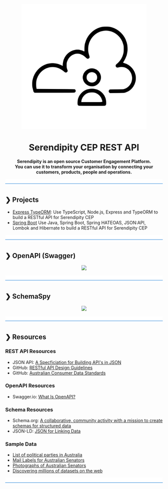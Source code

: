 <p align="center">
  <img src="./serendipity-logo.svg" alt="Serendipity" width="400"/>
</p>

<h1 align="center">Serendipity CEP REST API</h1>

<p align="center">
  <b>Serendipity is an open source Customer Engagement Platform.</b></br>
  <b>You can use it to transform your organisation by connecting your customers, products, people and operations.</b></br>
</p>

![divider](./divider.png)

## ❯ Projects

* [Express TypeORM](https://github.com/Robinyo/serendipity-api/tree/master/projects/express-typeorm): 
  Use TypeScript, Node.js, Express and TypeORM to build a RESTful API for Serendipity CEP
* [Spring Boot](https://github.com/Robinyo/serendipity-api/tree/master/projects/spring-boot/server)
  Use Java, Spring Boot, Spring HATEOAS, JSON:API, Lombok and Hibernate to build a RESTful API for Serendipity CEP
  
![divider](./divider.png)

## ❯ OpenAPI (Swagger)

<p align="center">
  <img src="https://github.com/Robinyo/serendipity-api/blob/master/screen-shots/redoc.png">
</p>

![divider](./divider.png)

## ❯ SchemaSpy

<p align="center">
  <img src="https://github.com/Robinyo/serendipity-api/blob/master/screen-shots/schema-spy-compact.png">
</p>

![divider](./divider.png)

## ❯ Resources

### REST API Resources

* JSON API: [A Specficiation for Building API's in JSON](https://jsonapi.org/)
* GitHub: [RESTful API Design Guidelines](https://github.com/Robinyo/restful-api-design-guidelines)
* GitHub: [Australian Consumer Data Standards](https://consumerdatastandardsaustralia.github.io/standards/#introduction)

### OpenAPI Resources

* Swagger.io: [What Is OpenAPI?](https://swagger.io/docs/specification/about/)

### Schema Resources

* Schema.org: [A collaborative, community activity with a mission to create schemas for structured data](https://swagger.io/docs/specification/about/)
* JSON-LD: [JSON for Linking Data](https://json-ld.org)

### Sample Data

* [List of political parties in Australia](https://en.wikipedia.org/wiki/List_of_political_parties_in_Australia)
* [Mail Labels for Australian Senators](https://www.aph.gov.au/Senators_and_Members/Guidelines_for_Contacting_Senators_and_Members/Address_labels_and_CSV_files)
* [Photographs of Australian Senators](https://www.aph.gov.au/Senators_and_Members/Senators/Senators_photos)
* [Discovering millions of datasets on the web](https://blog.google/products/search/discovering-millions-datasets-web/)

![divider](./divider.png)

